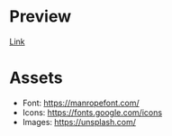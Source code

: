 # Preview

[Link](https://performance-threejs.vercel.app/ 'Link to preview')

# Assets

- Font: https://manropefont.com/
- Icons: https://fonts.google.com/icons
- Images: https://unsplash.com/
